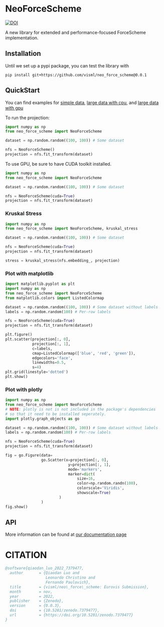# NeoForceScheme
[![DOI](https://zenodo.org/badge/DOI/10.5281/zenodo.4891820.svg)](https://doi.org/10.5281/zenodo.4891820)

A new library for extended and performance-focused ForceScheme implementation.

## Installation
Until we set up a pypi package, you can test the library with

```
pip install git+https://github.com/visml/neo_force_scheme@0.0.1
```

## QuickStart

You can find examples for [simple data](./examples/mammals_cpu.py), [large data with cpu](./examples/mammals_large_cpu.py),
and [large data with gpu](./examples/mammals_large_gpu.py)

To run the projection:
```python
import numpy as np
from neo_force_scheme import NeoForceScheme

dataset = np.random.random((100, 100)) # Some dataset

nfs = NeoForceScheme()
projection = nfs.fit_transform(dataset)
```

To use GPU, be sure to have CUDA toolkit installed.
```python
import numpy as np
from neo_force_scheme import NeoForceScheme

dataset = np.random.random((100, 100)) # Some dataset

nfs = NeoForceScheme(cuda=True)
projection = nfs.fit_transform(dataset)
```

### Kruskal Stress
```python
import numpy as np
from neo_force_scheme import NeoForceScheme, kruskal_stress

dataset = np.random.random((100, 100)) # Some dataset

nfs = NeoForceScheme(cuda=True)
projection = nfs.fit_transform(dataset)

stress = kruskal_stress(nfs.embedding_, projection)
```

### Plot with matplotlib
```python
import matplotlib.pyplot as plt
import numpy as np
from neo_force_scheme import NeoForceScheme
from matplotlib.colors import ListedColormap

dataset = np.random.random((100, 100)) # Some dataset without labels
labels = np.random.random(100) # Per-row labels

nfs = NeoForceScheme(cuda=True)
projection = nfs.fit_transform(dataset)

plt.figure()
plt.scatter(projection[:, 0],
            projection[:, 1],
            c=labels,
            cmap=ListedColormap(['blue', 'red', 'green']),
            edgecolors='face',
            linewidths=0.5,
            s=4)
plt.grid(linestyle='dotted')
plt.show()
```

### Plot with plotly
```Python
import numpy as np
from neo_force_scheme import NeoForceScheme
# NOTE: plotly is not is not included in the package's dependencies
# so that it need to be installed seperately.
import plotly.graph_objects as go 

dataset = np.random.random((100, 100)) # Some dataset without labels
labels = np.random.random(100) # Per-row labels

nfs = NeoForceScheme(cuda=True)
projection = nfs.fit_transform(dataset)

fig = go.Figure(data=
                go.Scatter(x=projection[:, 0],
                            y=projection[:, 1],
                            mode='markers',
                            marker=dict(
                                size=16,
                                color=np.random.randn(100),
                                colorscale='Viridis',
                                showscale=True)
                        )
                )
fig.show()
```

## API
More information can be found at [our documentation page](#)

# CITATION
```bibtex
@software{qiaodan_luo_2022_7379477,
  author       = {Qiaodan Luo and
                  Leonardo Christino and
                  Fernando Paulovich},
  title        = {visml/neo\_force\_scheme: Eurovis Submission},
  month        = nov,
  year         = 2022,
  publisher    = {Zenodo},
  version      = {0.0.3},
  doi          = {10.5281/zenodo.7379477},
  url          = {https://doi.org/10.5281/zenodo.7379477}
}
```